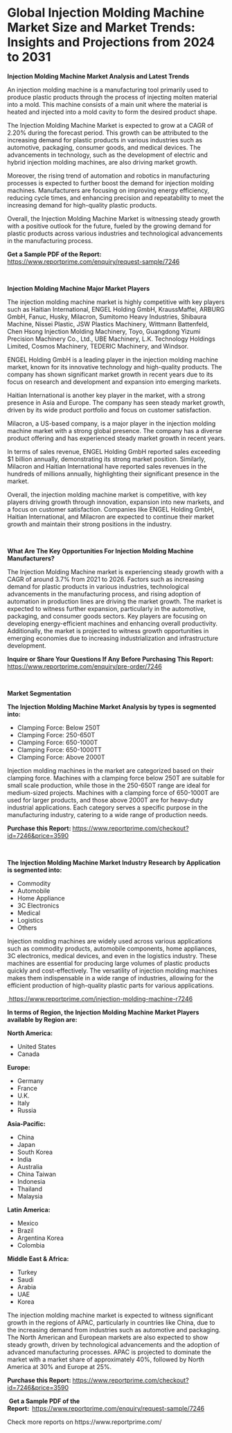 <p><h1>Global Injection Molding Machine Market Size and Market Trends: Insights and Projections from 2024 to 2031</h1></p><p><strong>Injection Molding Machine Market Analysis and Latest Trends</strong></p>
<p><p>An injection molding machine is a manufacturing tool primarily used to produce plastic products through the process of injecting molten material into a mold. This machine consists of a main unit where the material is heated and injected into a mold cavity to form the desired product shape.</p><p>The Injection Molding Machine Market is expected to grow at a CAGR of 2.20% during the forecast period. This growth can be attributed to the increasing demand for plastic products in various industries such as automotive, packaging, consumer goods, and medical devices. The advancements in technology, such as the development of electric and hybrid injection molding machines, are also driving market growth.</p><p>Moreover, the rising trend of automation and robotics in manufacturing processes is expected to further boost the demand for injection molding machines. Manufacturers are focusing on improving energy efficiency, reducing cycle times, and enhancing precision and repeatability to meet the increasing demand for high-quality plastic products.</p><p>Overall, the Injection Molding Machine Market is witnessing steady growth with a positive outlook for the future, fueled by the growing demand for plastic products across various industries and technological advancements in the manufacturing process.</p></p>
<p><strong>Get a Sample PDF of the Report:&nbsp;</strong> <a href="https://www.reportprime.com/enquiry/request-sample/7246">https://www.reportprime.com/enquiry/request-sample/7246</a></p>
<p>&nbsp;</p>
<p><strong>Injection Molding Machine Major Market Players</strong></p>
<p><p>The injection molding machine market is highly competitive with key players such as Haitian International, ENGEL Holding GmbH, KraussMaffei, ARBURG GmbH, Fanuc, Husky, Milacron, Sumitomo Heavy Industries, Shibaura Machine, Nissei Plastic, JSW Plastics Machinery, Wittmann Battenfeld, Chen Hsong Injection Molding Machinery, Toyo, Guangdong Yizumi Precision Machinery Co., Ltd., UBE Machinery, L.K. Technology Holdings Limited, Cosmos Machinery, TEDERIC Machinery, and Windsor.</p><p>ENGEL Holding GmbH is a leading player in the injection molding machine market, known for its innovative technology and high-quality products. The company has shown significant market growth in recent years due to its focus on research and development and expansion into emerging markets.</p><p>Haitian International is another key player in the market, with a strong presence in Asia and Europe. The company has seen steady market growth, driven by its wide product portfolio and focus on customer satisfaction.</p><p>Milacron, a US-based company, is a major player in the injection molding machine market with a strong global presence. The company has a diverse product offering and has experienced steady market growth in recent years.</p><p>In terms of sales revenue, ENGEL Holding GmbH reported sales exceeding $1 billion annually, demonstrating its strong market position. Similarly, Milacron and Haitian International have reported sales revenues in the hundreds of millions annually, highlighting their significant presence in the market.</p><p>Overall, the injection molding machine market is competitive, with key players driving growth through innovation, expansion into new markets, and a focus on customer satisfaction. Companies like ENGEL Holding GmbH, Haitian International, and Milacron are expected to continue their market growth and maintain their strong positions in the industry.</p></p>
<p>&nbsp;</p>
<p><strong>What Are The Key Opportunities For Injection Molding Machine Manufacturers?</strong></p>
<p><p>The Injection Molding Machine market is experiencing steady growth with a CAGR of around 3.7% from 2021 to 2026. Factors such as increasing demand for plastic products in various industries, technological advancements in the manufacturing process, and rising adoption of automation in production lines are driving the market growth. The market is expected to witness further expansion, particularly in the automotive, packaging, and consumer goods sectors. Key players are focusing on developing energy-efficient machines and enhancing overall productivity. Additionally, the market is projected to witness growth opportunities in emerging economies due to increasing industrialization and infrastructure development.</p></p>
<p><strong>Inquire or Share Your Questions If Any Before Purchasing This Report:</strong> <a href="https://www.reportprime.com/enquiry/pre-order/7246">https://www.reportprime.com/enquiry/pre-order/7246</a></p>
<p>&nbsp;</p>
<p><strong>Market Segmentation</strong></p>
<p><strong>The Injection Molding Machine Market Analysis by types is segmented into:</strong></p>
<p><ul><li>Clamping Force: Below 250T</li><li>Clamping Force: 250-650T</li><li>Clamping Force: 650-1000T</li><li>Clamping Force: 650-1000TT</li><li>Clamping Force: Above 2000T</li></ul></p>
<p><p>Injection molding machines in the market are categorized based on their clamping force. Machines with a clamping force below 250T are suitable for small scale production, while those in the 250-650T range are ideal for medium-sized projects. Machines with a clamping force of 650-1000T are used for larger products, and those above 2000T are for heavy-duty industrial applications. Each category serves a specific purpose in the manufacturing industry, catering to a wide range of production needs.</p></p>
<p><strong>Purchase this Report:&nbsp;</strong><a href="https://www.reportprime.com/checkout?id=7246&price=3590">https://www.reportprime.com/checkout?id=7246&price=3590</a></p>
<p>&nbsp;</p>
<p><strong>The Injection Molding Machine Market Industry Research by Application is segmented into:</strong></p>
<p><ul><li>Commodity</li><li>Automobile</li><li>Home Appliance</li><li>3C Electronics</li><li>Medical</li><li>Logistics</li><li>Others</li></ul></p>
<p><p>Injection molding machines are widely used across various applications such as commodity products, automobile components, home appliances, 3C electronics, medical devices, and even in the logistics industry. These machines are essential for producing large volumes of plastic products quickly and cost-effectively. The versatility of injection molding machines makes them indispensable in a wide range of industries, allowing for the efficient production of high-quality plastic parts for various applications.</p></p>
<p><a href="https://www.reportprime.com/injection-molding-machine-r7246">&nbsp;https://www.reportprime.com/injection-molding-machine-r7246</a></p>
<p><strong>In terms of Region, the Injection Molding Machine Market Players available by Region are:</strong></p>
<p>
    <p> <strong> North America: </strong>
        <ul>
            <li>United States</li>
            <li>Canada</li>
        </ul>
        </p> 
    <p> <strong> Europe: </strong>
        <ul>
            <li>Germany</li>
            <li>France</li>
            <li>U.K.</li>
            <li>Italy</li>
            <li>Russia</li>
        </ul>
        </p> 
    <p> <strong> Asia-Pacific: </strong>
        <ul>
            <li>China</li>
            <li>Japan</li>
            <li>South Korea</li>
            <li>India</li>
            <li>Australia</li>
            <li>China Taiwan</li>
            <li>Indonesia</li>
            <li>Thailand</li>
            <li>Malaysia</li>
        </ul>
        </p> 
    <p> <strong> Latin America: </strong>
        <ul>
            <li>Mexico</li>
            <li>Brazil</li>
            <li>Argentina Korea</li>
            <li>Colombia</li>
        </ul>
        </p> 
    <p> <strong> Middle East & Africa: </strong>
        <ul>
            <li>Turkey</li>
            <li>Saudi</li>
            <li>Arabia</li>
            <li>UAE</li>
            <li>Korea</li>
        </ul>
    </p>
    </p>
<p><p>The injection molding machine market is expected to witness significant growth in the regions of APAC, particularly in countries like China, due to the increasing demand from industries such as automotive and packaging. The North American and European markets are also expected to show steady growth, driven by technological advancements and the adoption of advanced manufacturing processes. APAC is projected to dominate the market with a market share of approximately 40%, followed by North America at 30% and Europe at 25%.</p></p>
<p><strong>Purchase this Report: </strong><a href="https://www.reportprime.com/checkout?id=7246&price=3590">https://www.reportprime.com/checkout?id=7246&price=3590</a></p>
<p>&nbsp;<strong>Get a Sample PDF of the Report:&nbsp;&nbsp;</strong><a href="https://www.reportprime.com/enquiry/request-sample/7246">https://www.reportprime.com/enquiry/request-sample/7246</a></p>
<p><strong></strong></p>
<p>Check more reports on https://www.reportprime.com/</p>